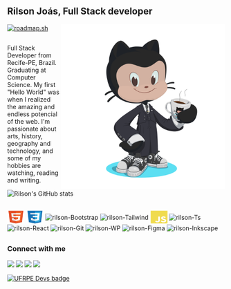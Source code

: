 ## Rilson Joás, Full Stack developer

<img align="right" alt="Octocat do Rilson" height="380" src="./octocat.png">

[![roadmap.sh](https://roadmap.sh/card/tall/64602a63d37a0a94f7275d91?variant=dark&roadmaps=frontend%2Cjavascript%2Creact%2Csql%2Clinux)](https://roadmap.sh)

##

Full Stack Developer from Recife-PE, Brazil. Graduating at Computer Science. My first "Hello World" was when I realized the amazing and endless potencial of the web. I'm passionate about arts, history, geography and technology, and some of my hobbies are watching, reading and writing.

![Rilson's GitHub stats](https://github-readme-stats.vercel.app/api?username=rilsonjoas&show_icons=true&theme=transparent)

<div style="display: inline_block"><br>
  <img align="center" alt="narniano-HTML" height="30" width="40" src="https://raw.githubusercontent.com/devicons/devicon/master/icons/html5/html5-original.svg">
  <img align="center" alt="rilson-CSS" height="30" width="40" src="https://raw.githubusercontent.com/devicons/devicon/master/icons/css3/css3-original.svg">
   <img align="center" alt="rilson-Bootstrap" height="30" width="40" src="https://cdn.jsdelivr.net/gh/devicons/devicon/icons/bootstrap/bootstrap-original.svg" />
  <img align="center" alt="rilson-Tailwind" height="30" width="40" src="https://cdn.jsdelivr.net/gh/devicons/devicon@latest/icons/tailwindcss/tailwindcss-original.svg" />
  <img align="center" alt="rilson-Js" height="30" width="40" src="https://raw.githubusercontent.com/devicons/devicon/master/icons/javascript/javascript-plain.svg">
   <img align="center" alt="rilson-Ts" height="30" width="40" src="https://cdn.jsdelivr.net/gh/devicons/devicon/icons/typescript/typescript-original.svg" />
    <img align="center" alt="rilson-React" height="30" width="40" src="https://cdn.jsdelivr.net/gh/devicons/devicon/icons/react/react-original.svg" />
  <img align="center" alt="rilson-Git" height="30" width="40" src="https://cdn.jsdelivr.net/gh/devicons/devicon/icons/git/git-original.svg">
  <img align="center" alt="rilson-WP" height="30" width="40" src="https://cdn.jsdelivr.net/gh/devicons/devicon/icons/wordpress/wordpress-plain.svg">
  <img align="center" alt="rilson-Figma" height="30" width="40" src="https://cdn.jsdelivr.net/gh/devicons/devicon@latest/icons/figma/figma-original.svg" />
  <img align="center" alt="rilson-Inkscape" height="30" width="40" src="https://cdn.jsdelivr.net/gh/devicons/devicon@latest/icons/inkscape/inkscape-plain.svg" />
</div>

##

### Connect with me 
 
<div> 
  <a href="https://www.linkedin.com/in/rilson-joas/" target="_blank"><img src="https://img.shields.io/badge/-LinkedIn-%230077B5?style=for-the-badge&logo=linkedin&logoColor=white&color=blue" target="_blank"></a> 
  <a href="https://twitter.com/RilsonJoas" target="_blank"><img src="https://img.shields.io/badge/Twitter-1DA1F2?style=for-the-badge&logo=twitter&logoColor=white&color=blue"></a> 
  <a href="https://www.instagram.com/rilsonjoas/" target="_blank"><img src="https://img.shields.io/badge/-Instagram-%23E4405F?style=for-the-badge&logo=instagram&logoColor=white&color=blue" target="_blank"></a>
  <a href = "mailto:rilsonjoas10@gmail.com"><img src="https://img.shields.io/badge/-Gmail-%23333?style=for-the-badge&logo=gmail&logoColor=white&color=blue" target="_blank"></a>
</div>

[![UFRPE Devs badge](https://raw.githubusercontent.com/ufrpe-devs/comunidade/main/media/ufrpe-devs-badge.svg)](https://github.com/ufrpe-devs/comunidade)
